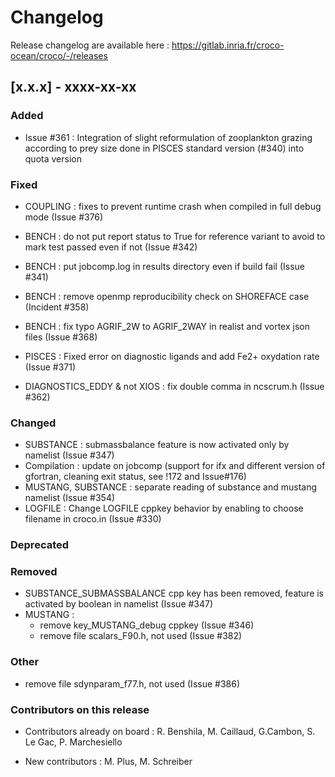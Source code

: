 # Changelog

Release changelog are available here : https://gitlab.inria.fr/croco-ocean/croco/-/releases

## [x.x.x] - xxxx-xx-xx

### Added
- Issue #361 : Integration of slight reformulation of zooplankton grazing 
  according to prey size done in PISCES standard version (#340) into quota version

### Fixed

- COUPLING : fixes to prevent runtime crash when compiled in full debug mode (Issue #376)
- BENCH : do not put report status to True for reference variant to avoid
  to mark test passed even if not (Issue #342)
- BENCH : put jobcomp.log in results directory even if build fail (Issue #341)
- BENCH : remove openmp reproducibility check on SHOREFACE case (Incident #358)
- BENCH : fix typo AGRIF_2W to AGRIF_2WAY in realist and vortex json files (Issue #368)

- PISCES : Fixed error on diagnostic ligands and add Fe2+ oxydation rate (Issue #371)

- DIAGNOSTICS_EDDY & not XIOS : fix double comma in ncscrum.h (Issue #362)


### Changed

- SUBSTANCE : submassbalance feature is now activated only by namelist
  (Issue #347)
- Compilation : update on jobcomp (support for ifx and different version of gfortran, 
  cleaning exit status, see !172 and Issue#176)
- MUSTANG, SUBSTANCE : separate reading of substance and mustang
  namelist (Issue #354)
- LOGFILE : Change LOGFILE cppkey behavior by enabling to choose filename in
  croco.in (Issue #330)

### Deprecated


### Removed

- SUBSTANCE_SUBMASSBALANCE cpp key has been removed, feature is activated 
  by boolean in namelist (Issue #347)
- MUSTANG : 
  - remove key_MUSTANG_debug cppkey (Issue #346)
  - remove file scalars_F90.h, not used (Issue #382)

### Other

- remove file sdynparam_f77.h, not used (Issue #386)


### Contributors on this release

- Contributors already on board : 
  R. Benshila, M. Caillaud, G.Cambon, S. Le Gac, P. Marchesiello 

- New contributors : 
  M. Plus, M. Schreiber 